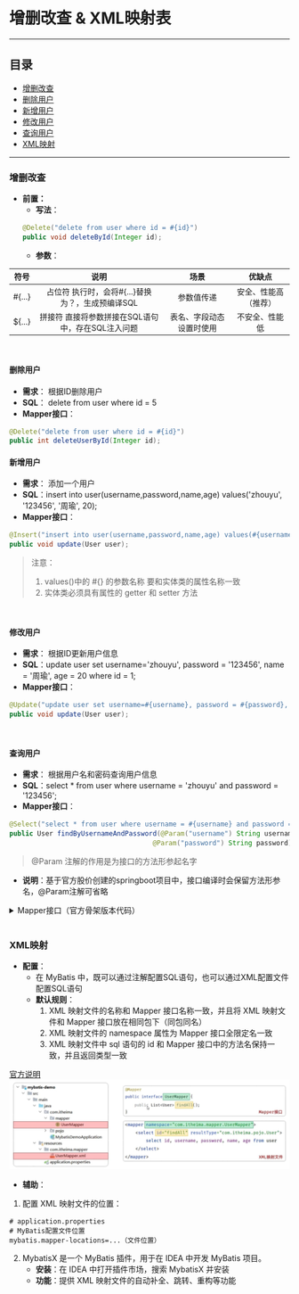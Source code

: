 # 增删改查 & XML映射表

---

## 目录
- [增删改查](#增删改查)
- [删除用户](#删除用户)
- [新增用户](#新增用户)
- [修改用户](#修改用户)
- [查询用户](#查询用户)
- [XML映射](#xml映射)

---

### 增删改查
* **前置：** 
    * **写法**：
    ```java
    @Delete("delete from user where id = #{id}")
    public void deleteById(Integer id);
    ```
    * **参数**：

| 符号 | 说明 | 场景 | 优缺点 |
|:------:|:------:|:---:|:---:|
| #{...} | 占位符 执行时，会将#{...}替换为？，生成预编译SQL | 参数值传递 | 安全、性能高（推荐） |
| ${...} | 拼接符 直接将参数拼接在SQL语句中，存在SQL注入问题 | 表名、字段动态设置时使用 | 不安全、性能低 | 

<br>

#### 删除用户
* **需求**： 根据ID删除用户
* **SQL**： delete from user where id = 5
* **Mapper接口**：
```java
@Delete("delete from user where id = #{id}")
public int deleteUserById(Integer id);
```

#### 新增用户
* **需求**： 添加一个用户
* **SQL**：insert into user(username,password,name,age) values('zhouyu', '123456', '周瑜', 20);
* **Mapper接口**：
```java
@Insert("insert into user(username,password,name,age) values(#{username}, #{password}, #{name}, #{age})")
public void update(User user);
```
> 注意：
> 1. values()中的 #{} 的参数名称 要和实体类的属性名称一致
> 2. 实体类必须具有属性的 getter 和 setter 方法

<br>

#### 修改用户
* **需求**： 根据ID更新用户信息
* **SQL**：update user set username='zhouyu', password = '123456', name = '周瑜', age = 20 where id = 1;
* **Mapper接口**：
```java
@Update("update user set username=#{username}, password = #{password}, name = #{name}, age = #{age} where id = #{id}")
public void update(User user);
```

<br>

#### 查询用户
* **需求**： 根据用户名和密码查询用户信息
* **SQL**：select * from user where username = 'zhouyu' and password = '123456';
* **Mapper接口**：
```java
@Select("select * from user where username = #{username} and password = #{password}")
public User findByUsernameAndPassword(@Param("username") String username, 
                                    @Param("password") String password);
```
> @Param 注解的作用是为接口的方法形参起名字
* **说明**：基于官方股价创建的springboot项目中，接口编译时会保留方法形参名，@Param注解可省略

<details>
<summary>Mapper接口（官方骨架版本代码）</summary>

```java
@Select("select * from user where username = #{username} and password = #{password}")
public User findByUsernameAndPassword(String username, String password);
```

</details>

<br>

### XML映射
* **配置**：
    * 在 MyBatis 中，既可以通过注解配置SQL语句，也可以通过XML配置文件配置SQL语句
    * **默认规则**：
        1. XML 映射文件的名称和 Mapper 接口名称一致，并且将 XML 映射文件和 Mapper 接口放在相同包下（同包同名）
        2. XML 映射文件的 namespace 属性为 Mapper 接口全限定名一致
        3. XML 映射文件中 sql 语句的 id 和 Mapper 接口中的方法名保持一致，并且返回类型一致

[官方说明](https://mybatis.net.cn/getting-started.html)
![XML映射配置](img/XML01.jpg)

* **辅助**：
1. 配置 XML 映射文件的位置：
```properties
# application.properties
# MyBatis配置文件位置
mybatis.mapper-locations=...（文件位置）
```

2. MybatisX 是一个 MyBatis 插件，用于在 IDEA 中开发 MyBatis 项目。
   * **安装**：在 IDEA 中打开插件市场，搜索 MybatisX 并安装
   * **功能**：提供 XML 映射文件的自动补全、跳转、重构等功能